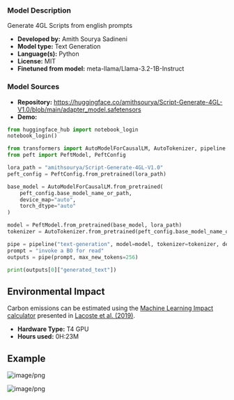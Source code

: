 ### Model Description

Generate 4GL Scripts from english prompts

- **Developed by:** Amith Sourya Sadineni
- **Model type:** Text Generation
- **Language(s):** Python
- **License:** MIT
- **Finetuned from model:** meta-llama/Llama-3.2-1B-Instruct

### Model Sources

<!-- Provide the basic links for the model. -->

- **Repository:** https://huggingface.co/amithsourya/Script-Generate-4GL-V1.0/blob/main/adapter_model.safetensors
- **Demo:**
```python
from huggingface_hub import notebook_login
notebook_login()

from transformers import AutoModelForCausalLM, AutoTokenizer, pipeline
from peft import PeftModel, PeftConfig

lora_path = "amithsourya/Script-Generate-4GL-V1.0"
peft_config = PeftConfig.from_pretrained(lora_path)

base_model = AutoModelForCausalLM.from_pretrained(
    peft_config.base_model_name_or_path,
    device_map="auto",
    torch_dtype="auto"
)

model = PeftModel.from_pretrained(base_model, lora_path)
tokenizer = AutoTokenizer.from_pretrained(peft_config.base_model_name_or_path)

pipe = pipeline("text-generation", model=model, tokenizer=tokenizer, device_map="auto")
prompt = "invoke a BO for read"
outputs = pipe(prompt, max_new_tokens=256)

print(outputs[0]["generated_text"])
```

## Environmental Impact

<!-- Total emissions (in grams of CO2eq) and additional considerations, such as electricity usage, go here. Edit the suggested text below accordingly -->

Carbon emissions can be estimated using the [Machine Learning Impact calculator](https://mlco2.github.io/impact#compute) presented in [Lacoste et al. (2019)](https://arxiv.org/abs/1910.09700).

- **Hardware Type:** T4 GPU
- **Hours used:** 0H:23M

## Example


![image/png](https://cdn-uploads.huggingface.co/production/uploads/682b328fb814376780257a17/aaz_ESL50FOX-KLK4Xb8f.png)

![image/png](https://cdn-uploads.huggingface.co/production/uploads/682b328fb814376780257a17/X4ZMrUHPVEy7-zI0rm5LL.png)
